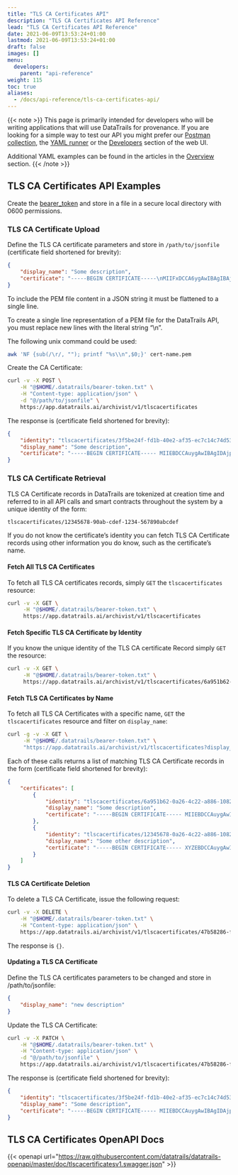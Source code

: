```yaml
---
title: "TLS CA Certificates API"
description: "TLS CA Certificates API Reference"
lead: "TLS CA Certificates API Reference"
date: 2021-06-09T13:53:24+01:00
lastmod: 2021-06-09T13:53:24+01:00
draft: false
images: []
menu: 
  developers:
    parent: "api-reference"
weight: 115
toc: true
aliases: 
  - /docs/api-reference/tls-ca-certificates-api/
---
```

{{< note >}}
This page is primarily intended for developers who will be writing applications that will use DataTrails for provenance. 
If you are looking for a simple way to test our API you might prefer our [Postman collection](https://www.postman.com/datatrails-inc/workspace/datatrails-public/overview), the [YAML runner](/developers/yaml-reference/story-runner-components/) or the [Developers](https://app.datatrails.ai) section of the web UI. 

Additional YAML examples can be found in the articles in the [Overview](/platform/overview/introduction/) section.
{{< /note >}}
## TLS CA Certificates API Examples

Create the [bearer_token](/developers/developer-patterns/getting-access-tokens-using-app-registrations) and store in a file in a secure local directory with 0600 permissions.

### TLS CA Certificate Upload

Define the TLS CA certificate parameters and store in `/path/to/jsonfile` (certificate field shortened for brevity):

```json
{
    "display_name": "Some description",
    "certificate": "-----BEGIN CERTIFICATE-----\nMIIFxDCCA6ygAwIBAgIBAjANBgkqhkiG9w0BAQsFADCBsDELMAkGA1UEBhMCVVMx\nETAPBgNV....1NF/BjDZ4wdexw==\n-----END CERTIFICATE-----\n"
}
```

To include the PEM file content in a JSON string it must be flattened to a single line.

To create a single line representation of a PEM file for the DataTrails API, you must replace new lines with the literal string “\n”.

The following unix command could be used:

```bash
awk 'NF {sub(/\r/, ""); printf "%s\\n",$0;}' cert-name.pem
```

Create the CA Certificate:

```bash
curl -v -X POST \
    -H "@$HOME/.datatrails/bearer-token.txt" \
    -H "Content-type: application/json" \
    -d "@/path/to/jsonfile" \
    https://app.datatrails.ai/archivist/v1/tlscacertificates
```

The response is (certificate field shortened for brevity):

```json
{
    "identity": "tlscacertificates/3f5be24f-fd1b-40e2-af35-ec7c14c74d53",
    "display_name": "Some description",
    "certificate": "-----BEGIN CERTIFICATE----- MIIEBDCCAuygAwIBAgIDAjppMA0GCSqGSIb3DQEBBQUAMEIxCzAJBgNVBAYTAlVT -----END CERTIFICATE-----"
}
```

### TLS CA Certificate Retrieval

TLS CA Certificate records in DataTrails are tokenized at creation time and referred to in all API calls and smart contracts throughout the system by a unique identity of the form:

```bash
tlscacertificates/12345678-90ab-cdef-1234-567890abcdef
```

If you do not know the certificate’s identity you can fetch TLS CA Certificate records using other information you do know, such as the certificate’s name.

#### Fetch All TLS CA Certificates

To fetch all TLS CA certificates records, simply `GET` the `tlscacertificates` resource:

```bash
curl -v -X GET \
     -H "@$HOME/.datatrails/bearer-token.txt" \
     https://app.datatrails.ai/archivist/v1/tlscacertificates
```

#### Fetch Specific TLS CA Certificate by Identity

If you know the unique identity of the TLS CA certificate Record simply `GET` the resource:

```bash
curl -v -X GET \
     -H "@$HOME/.datatrails/bearer-token.txt" \
     https://app.datatrails.ai/archivist/v1/tlscacertificates/6a951b62-0a26-4c22-a886-1082297b063b
```

#### Fetch TLS CA Certificates by Name

To fetch all TLS CA Certificates with a specific name, `GET` the `tlscacertificates` resource and filter on `display_name`:

```bash
curl -g -v -X GET \
     -H "@$HOME/.datatrails/bearer-token.txt" \
     "https://app.datatrails.ai/archivist/v1/tlscacertificates?display_name=Acme"
```

Each of these calls returns a list of matching TLS CA Certificate records in the form (certificate field shortened for brevity):

```json
{
    "certificates": [
        {
            "identity": "tlscacertificates/6a951b62-0a26-4c22-a886-1082297b063b",
            "display_name": "Some description",
            "certificate": "-----BEGIN CERTIFICATE----- MIIEBDCCAuygAwIBAgIDAjppMA0GCSqGSIb3DQEBBQUAMEIxCzAJBgNVBAYTAlVT -----END CERTIFICATE----- "
        },
        {
            "identity": "tlscacertificates/12345678-0a26-4c22-a886-1082297b063b",
            "display_name": "Some other description",
            "certificate": "-----BEGIN CERTIFICATE----- XYZEBDCCAuygAwIBAgIDAjppMA0GCSqGSIb3DQEBBQUAMEIxCzAJBgNVBAYTAlVT -----END CERTIFICATE----- "
        }
    ]
}
```

#### TLS CA Certificate Deletion

To delete a TLS CA Certificate, issue the following request:

```bash
curl -v -X DELETE \
    -H "@$HOME/.datatrails/bearer-token.txt" \
    -H "Content-type: application/json" \
    https://app.datatrails.ai/archivist/v1/tlscacertificates/47b58286-ff0f-11e9-8f0b-362b9e155667
```

The response is `{}`.

#### Updating a TLS CA Certificate

Define the TLS CA certificates parameters to be changed and store in /path/to/jsonfile:

```json
{
    "display_name": "new description"
}
```

Update the TLS CA Certificate:

```bash
curl -v -X PATCH \
    -H "@$HOME/.datatrails/bearer-token.txt" \
    -H "Content-type: application/json" \
    -d "@/path/to/jsonfile" \
    https://app.datatrails.ai/archivist/v1/tlscacertificates/47b58286-ff0f-11e9-8f0b-362b9e155667
```

The response is (certificate field shortened for brevity):

```json
{
    "identity": "tlscacertificates/3f5be24f-fd1b-40e2-af35-ec7c14c74d53",
    "display_name": "Some description",
    "certificate": "-----BEGIN CERTIFICATE----- MIIEBDCCAuygAwIBAgIDAjppMA0GCSqGSIb3DQEBBQUAMEIxCzAJBgNVBAYTAlVT -----END CERTIFICATE-----"
}
```

## TLS CA Certificates OpenAPI Docs

{{< openapi url="https://raw.githubusercontent.com/datatrails/datatrails-openapi/master/doc/tlscacertificatesv1.swagger.json" >}}
